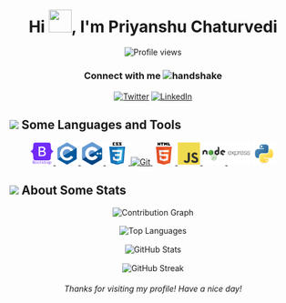 <h1 align="center"> Hi <img src="https://raw.githubusercontent.com/ShahriarShafin/ShahriarShafin/main/Assets/hi.gif" alt="" width="40" height="40">, I'm Priyanshu Chaturvedi</h1>
<p align="center"> <img src="https://komarev.com/ghpvc/?username=priyanshuchaturvedi55&label=Profile%20views&color=0e75b6&style=flat" alt="Profile views"></p>

<h3 align="center">Connect with me <img src="https://raw.githubusercontent.com/ShahriarShafin/ShahriarShafin/main/Assets/handshake.gif" alt="handshake" width="70" height="40"> </h3>
<p align="center">
<a href="https://x.com/PriyanshuC26555" target="_blank"><img align="center" src="https://raw.githubusercontent.com/rahuldkjain/github-profile-readme-generator/master/src/images/icons/Social/twitter.svg" alt="Twitter" height="30" width="40" /></a>
<a href="https://www.linkedin.com/in/priyanshu-chaturvedi/" target="_blank"><img align="center" src="https://raw.githubusercontent.com/rahuldkjain/github-profile-readme-generator/master/src/images/icons/Social/linked-in-alt.svg" alt="LinkedIn" height="30" width="40" /></a>
</p>

## <img src="https://media2.giphy.com/media/QssGEmpkyEOhBCb7e1/giphy.gif" width="50px"> Some Languages and Tools

<p align="center">
  <a href="https://getbootstrap.com" target="_blank" rel="noreferrer"> <img src="https://raw.githubusercontent.com/devicons/devicon/master/icons/bootstrap/bootstrap-plain-wordmark.svg" alt="Bootstrap" width="40" height="40"/> </a>
  <a href="https://www.cprogramming.com/" target="_blank" rel="noreferrer"> <img src="https://raw.githubusercontent.com/devicons/devicon/master/icons/c/c-original.svg" alt="C" width="40" height="40"/> </a>
  <a href="https://www.w3schools.com/cpp/" target="_blank" rel="noreferrer"> <img src="https://raw.githubusercontent.com/devicons/devicon/master/icons/cplusplus/cplusplus-original.svg" alt="C++" width="40" height="40"/> </a>
  <a href="https://www.w3schools.com/css/" target="_blank" rel="noreferrer"> <img src="https://raw.githubusercontent.com/devicons/devicon/master/icons/css3/css3-original-wordmark.svg" alt="CSS3" width="40" height="40"/> </a>
  <a href="https://git-scm.com/" target="_blank" rel="noreferrer"> <img src="https://www.vectorlogo.zone/logos/git-scm/git-scm-icon.svg" alt="Git" width="40" height="40"/> </a>
  <a href="https://www.w3.org/html/" target="_blank" rel="noreferrer"> <img src="https://raw.githubusercontent.com/devicons/devicon/master/icons/html5/html5-original-wordmark.svg" alt="HTML5" width="40" height="40"/> </a>
  <a href="https://developer.mozilla.org/en-US/docs/Web/JavaScript" target="_blank" rel="noreferrer"> <img src="https://raw.githubusercontent.com/devicons/devicon/master/icons/javascript/javascript-original.svg" alt="JavaScript" width="40" height="40"/> </a>
  <a href="https://nodejs.org" target="_blank" rel="noreferrer"> <img src="https://raw.githubusercontent.com/devicons/devicon/master/icons/nodejs/nodejs-original-wordmark.svg" alt="Node.js" width="40" height="40"/> </a>
  <a href="https://expressjs.com/" target="_blank" rel="noreferrer"> <img src="https://raw.githubusercontent.com/devicons/devicon/master/icons/express/express-original-wordmark.svg" alt="Express" width="40" height="40"/></a>
  <a href="https://www.python.org" target="_blank" rel="noreferrer"> <img src="https://raw.githubusercontent.com/devicons/devicon/master/icons/python/python-original.svg" alt="Python" width="40" height="40"/> </a>
</p>

## <img src="https://media0.giphy.com/media/cNZqrH5IzOG0xrlWks/giphy.gif" width="50px"> About Some Stats

<p align="center">
  <img src="https://activity-graph.herokuapp.com/graph?username=priyanshuchaturvedi55&theme=react-dark" alt="Contribution Graph" />
</p>
<p align="center">
  <img align="center" src="https://github-readme-stats.vercel.app/api/top-langs/?username=priyanshuchaturvedi55&layout=compact&theme=radical&hide_border=true" alt="Top Languages" />
</p>
<p align="center">
  <img align="center" src="https://github-readme-stats.vercel.app/api?username=priyanshuchaturvedi55&show_icons=true&theme=radical&hide_border=true" alt="GitHub Stats" />
</p>
<p align="center">
  <img align="center" src="https://github-readme-streak-stats.herokuapp.com/?user=priyanshuchaturvedi55&theme=radical&hide_border=true" alt="GitHub Streak" />
</p>

<h6 align="center">Thanks for visiting my profile! Have a nice day!</h6>
